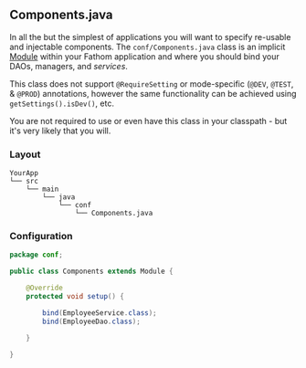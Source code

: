 ## Components.java

In all the but the simplest of applications you will want to specify re-usable and injectable components.  The `conf/Components.java` class is an implicit [Module](/modules/#fathommodule) within your Fathom application and where you should bind your DAOs, managers, and *services*.

This class does not support `@RequireSetting` or mode-specific (`@DEV`, `@TEST`, & `@PROD`) annotations, however the same functionality can be achieved using `getSettings().isDev()`, etc.

You are not required to use or even have this class in your classpath - but it's very likely that you will.

### Layout

```
YourApp
└── src
    └── main
        └── java
            └── conf
                └── Components.java
```

### Configuration

```java
package conf;

public class Components extends Module {

    @Override
    protected void setup() {

        bind(EmployeeService.class);
        bind(EmployeeDao.class);

    }
    
}
```
